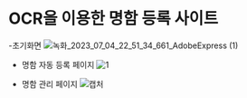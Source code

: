 # OCR을 이용한 명함 등록 사이트

-초기화면
![녹화_2023_07_04_22_51_34_661_AdobeExpress (1)](https://github.com/KKKJJJSSS/BusinessCard/assets/118191869/24d6a435-1750-4bfa-be75-5f789f3a28b1)

- 명함 자동 등록 페이지
![1](https://github.com/KKKJJJSSS/BusinessCard/assets/118191869/49e14f69-e00c-4954-8f2d-5f9c0d1d3a67)

- 명함 관리 페이지
![캡처](https://github.com/KKKJJJSSS/BusinessCard/assets/118191869/779688b2-2ba4-47cb-8ea7-6136cd3ea63d)
